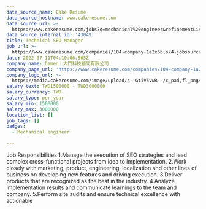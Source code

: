 ```yaml
---
data_source_name: Cake Resume
data_source_hostname: www.cakeresume.com
data_source_url: >-
  https://www.cakeresume.com/jobs?q=mechanical%20engineer&refinementList%5Blang_name%5D%5B0%5D=English&refinementList%5Bsalary_type%5D=per_year&range%5Bsalary_range%5D%5Bmin%5D=1000000&page=3
data_source_internal_id: '43049'
title: Technical SEO Manager
job_url: >-
  https://www.cakeresume.com/companies/104-company-1a2x6blsk4-jobsource-checkc/jobs/technical-seo-manager
date: 2022-07-11T04:10:06.565Z
company_name: Damen｜大門科技顧問有限公司
company_page_url: 'https://www.cakeresume.com/companies/104-company-1a2x6blsk4-jobsource-checkc'
company_logo_url: >-
  https://media.cakeresume.com/image/upload/s--GtiV5VwR--/c_pad,fl_png8,h_200,w_200/v1646201383/pofi2jhlu0mntvkhdyiw.png
salary_text: TWD1500000 - TWD3000000
salary_currency: TWD
salary_type: per_year
salary_min: 1500000
salary_max: 3000000
location_list: []
job_tags: []
badges:
  - Mechanical engineer

---
```


Job Responsibilities 1.Manage the execution of SEO strategies and lead complex cross-functional projects from idea to implementation. 2.Work closely with marketing, product, engineering, localization and other lines of business on developing new features and driving execution. 3.Deliver products that are recognized as the best in the industry. 4.Analyze implementation results and communicate learnings to the team and company. 5.Perform site audits and ensure technical excellence with actionable 